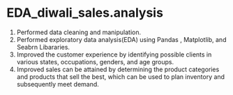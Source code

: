 # EDA_diwali_sales.analysis
1. Performed data cleaning and manipulation.
2. Performed exploratory data analysis(EDA) using Pandas , Matplotlib, and Seabrn Libararies.
3. Improved the customer experience by identifying possible clients in various states, occupations, genders, and age groups.
4. Improved sales can be attained by determining the product categories and products that sell the best, which can be used to plan inventory and subsequently meet demand.
